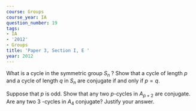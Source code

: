 ```yaml
---
course: Groups
course_year: IA
question_number: 19
tags:
- IA
- '2012'
- Groups
title: 'Paper 3, Section I, E '
year: 2012
---
```




What is a cycle in the symmetric group $S_{n}$ ? Show that a cycle of length $p$ and a cycle of length $q$ in $S_{n}$ are conjugate if and only if $p=q$.

Suppose that $p$ is odd. Show that any two $p$-cycles in $A_{p+2}$ are conjugate. Are any two 3 -cycles in $A_{4}$ conjugate? Justify your answer.